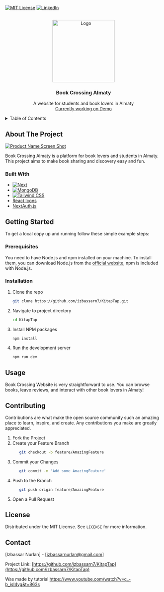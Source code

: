 <a name="readme-top"></a>

[![MIT License](https://img.shields.io/github/license/Ileriayo/markdown-badges?style=for-the-badge)][license-url]
[![LinkedIn](https://img.shields.io/badge/linkedin-%230077B5.svg?style=for-the-badge&logo=linkedin&logoColor=white)][linkedin-url]

<!-- PROJECT LOGO -->
<br />
<div align="center">
  <a href="https://github.com/izbassarn7/KitapTap">
    <img src="https://github.com/izbassarn7/KitapTap/assets/79467341/474a75ca-0c8d-43cd-8df2-929c41e952c1" alt="Logo" width="200">
  </a>
  
  <h3 align="center">Book Crossing Almaty</h3>
  <p align="center">
    A website for students and book lovers in Almaty
    <br />
    <a href="#">Currently working on Demo</a>
  </p>
</div>

<details>
  <summary>Table of Contents</summary>
  <ol>
    <li>
      <a href="#about-the-project">About The Project</a>
      <ul>
        <li><a href="#built-with">Built With</a></li>
      </ul>
    </li>
    <li>
      <a href="#getting-started">Getting Started</a>
      <ul>
        <li><a href="#prerequisites">Prerequisites</a></li>
        <li><a href="#installation">Installation</a></li>
      </ul>
    </li>
    <li><a href="#usage">Usage</a></li>
    <li><a href="#roadmap">Roadmap</a></li>
    <li><a href="#contributing">Contributing</a></li>
    <li><a href="#license">License</a></li>
    <li><a href="#contact">Contact</a></li>
  </ol>
</details>

## About The Project

[![Product Name Screen Shot][product-screenshot]](https://github.com/izbassarn7/KitapTap/assets/79467341/48018411-ed96-4684-93ff-475ed87c57b0)

Book Crossing Almaty is a platform for book lovers and students in Almaty. This project aims to make book sharing and discovery easy and fun.

### Built With

* [![Next][Next.js]][Next-url]
* [![MongoDB][MongoDB]](https://www.mongodb.com/)
* [![Tailwind CSS][TailwindCSS]](https://tailwindcss.com/)
* [React Icons](https://react-icons.github.io/react-icons)
* [NextAuth.js](https://next-auth.js.org/)

## Getting Started

To get a local copy up and running follow these simple example steps:

### Prerequisites

You need to have Node.js and npm installed on your machine. To install them, you can download Node.js from the [official website](https://nodejs.org/), npm is included with Node.js.

### Installation

1. Clone the repo
   ```sh
   git clone https://github.com/izbassarn7/KitapTap.git
2. Navigate to project directory
   ```sh
   cd KitapTap
3. Install NPM packages
   ```sh
   npm install
4. Run the development server
   ```sh
   npm run dev

## Usage

Book Crossing Website is very straightforward to use. You can browse books, leave reviews, and interact with other book lovers in Almaty!

## Contributing

Contributions are what make the open source community such an amazing place to learn, inspire, and create. Any contributions you make are greatly appreciated.

1. Fork the Project
2. Create your Feature Branch
    ```sh
       git checkout -b feature/AmazingFeature
3. Commit your Changes
    ```sh
       git commit -m 'Add some AmazingFeature'
4. Push to the Branch
    ```sh
       git push origin feature/AmazingFeature
5. Open a Pull Request

## License

Distributed under the MIT License. See `LICENSE` for more information.

## Contact

[Izbassar Nurlan] - [izbassarnurlan@gmail.com]

Project Link: [https://github.com/izbassarn7/KitapTap](https://github.com/izbassarn7/KitapTap)

[license-shield]: https://img.shields.io/github/license/izbassarn7/KitapTap
[license-url]: https://github.com/izbassarn7/KitapTap/blob/main/LICENSE
[linkedin-shield]: https://img.shields.io/badge/-LinkedIn-black.svg?style=flat-square&logo=linkedin&colorB=555
[linkedin-url]: https://www.linkedin.com/in/izbassar-nurlan-56564423b/
[product-screenshot]: https://github.com/izbassarn7/KitapTap/assets/79467341/48018411-ed96-4684-93ff-475ed87c57b0
[Next.js]: https://img.shields.io/badge/next.js-000000?style=for-the-badge&logo=nextdotjs&logoColor=white
[Next-url]: https://nextjs.org/
[MongoDB]: https://img.shields.io/badge/MongoDB-4EA94B?style=for-the-badge&logo=mongodb&logoColor=white
[TailwindCSS]: https://img.shields.io/badge/Tailwind_CSS-38B2AC?style=for-the-badge&logo=tailwind-css&logoColor=white

Was made by tutorial https://www.youtube.com/watch?v=c_-b_isI4vg&t=863s

